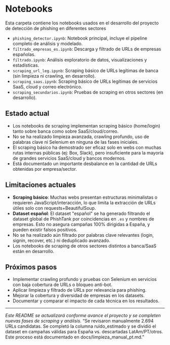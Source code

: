 # Notebooks

Esta carpeta contiene los notebooks usados en el desarrollo del proyecto de detección de phishing en diferentes sectores 

- `phishing_detector.ipynb`: Notebook principal, incluye el pipeline completo de análisis y modelado.
- `filtrado_empresas_es.ipynb`: Descarga y filtrado de URLs de empresas españolas.
- `filtrado.ipynb`: Análisis exploratorio de datos, visualizaciones y estadísticas.
- `scraping_url_leg.ipynb`: Scraping básico de URLs legítimas de banca (sin limpieza ni crawling, en desarrollo).
- `scraping_saas.ipynb`: Scraping básico de URLs legítimas de servicios SaaS, cloud y correo electrónico.
- `scraping_secundarios.ipynb`: Pruebas de scraping en otros sectores (en desarrollo).

## Estado actual

- Los notebooks de scraping implementan scraping básico (home/login) tanto sobre banca como sobre SaaS/cloud/correo.
- No se ha realizado limpieza avanzada, crawling profundo, uso de palabras clave ni Selenium en ninguna de las fases iniciales.
- El scraping básico ha demostrado ser eficaz solo en webs con muchas rutas internas públicas (ej: Box, Slack), pero insuficiente para la mayoría de grandes servicios SaaS/cloud y bancos modernos.
- Está documentado un importante desbalance en la cantidad de URLs obtenidas por empresa/sector.

## Limitaciones actuales

- **Scraping básico**: Muchas webs presentan estructuras minimalistas o requieren JavaScript/interacción, lo que limita la extracción de URLs útiles solo con requests+BeautifulSoup.
- **Dataset español**: El dataset "español" se ha generado filtrando el dataset global de PhishTank por coincidencias en `.es` y nombres de empresas. Esto no asegura campañas 100% dirigidas a España, y pueden existir falsos positivos.
- No se ha realizado aún filtrado por palabras clave relevantes (login, signin, recover, etc.) ni deduplicado avanzado.
- Los notebooks de scraping de otros sectores distintos a banca/SaaS están en desarrollo.

## Próximos pasos

- Implementar crawling profundo y pruebas con Selenium en servicios con baja cobertura de URLs o bloqueo anti-bot.
- Aplicar limpieza y filtrado de URLs por relevancia para phishing.
- Mejorar la cobertura y diversidad de empresas en los datasets.
- Documentar y comparar el impacto de cada técnica en los resultados.

---

*Este README se actualizará conforme avance el proyecto y se completen nuevas fases de scraping y análisis.*
“Se revisaron manualmente 2.694 URLs candidatas. Se completó la columna ruido_estimado y se dividió el dataset en campañas válidas para España vs. descartadas LatAm/PT/otros. Este proceso está documentado en docs/limpieza_manual_pt.md.”